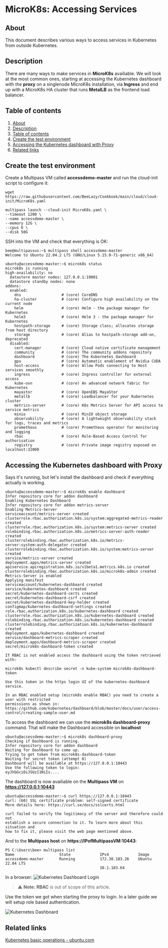 # MicroK8s: Accessing Services

## About <a id="about"></a>
This document describes various ways to access services in Kubernetes from outside Kubernetes.  

## Description <a id="description"></a>
There are many ways to make services in **MicroK8s** availiable. We will look at the most common ones, starting at accessing the Kubernetes 
dashboard with the **proxy** on a singlenode MicroK8s installation, via **Ingress** and end up with a MicroK8s HA cluster that runs **MetalLB** 
as the frontend load balancer.  

## Table of contents <a id="table-of-contents"></a>
1. [About](#about)
2. [Description](#description)
3. [Table of contents](#table-of-contents)
5. [Create the test environment](#create-the-test-environment)
9. [Accessing the Kubernetes dashboard with Proxy](#proxy)
9. [Related links](#related-links)

## Create the test environment <a id="create-the-test-environment"></a>
Create a Multipass VM called **accessdemo-master** and run the cloud-init script to configure it:
```console
wget https://raw.githubusercontent.com/BeeLazy/Cookbook/main/cloud/cloud-init/MicroK8s.yaml

multipass launch --cloud-init MicroK8s.yaml \
--timeout 1200 \
--name accessdemo-master \
--memory 12G \
--cpus 6 \
--disk 50G
```

SSH into the VM and check that everything is OK:
```console
bee@multipassus:~$ multipass shell accessdemo-master
Welcome to Ubuntu 22.04.2 LTS (GNU/Linux 5.15.0-71-generic x86_64)

ubuntu@accessdemo-master:~$ microk8s status
microk8s is running
high-availability: no
  datastore master nodes: 127.0.0.1:19001
  datastore standby nodes: none
addons:
  enabled:
    dns                  # (core) CoreDNS
    ha-cluster           # (core) Configure high availability on the current node
    helm                 # (core) Helm - the package manager for Kubernetes
    helm3                # (core) Helm 3 - the package manager for Kubernetes
    hostpath-storage     # (core) Storage class; allocates storage from host directory
    storage              # (core) Alias to hostpath-storage add-on, deprecated
  disabled:
    cert-manager         # (core) Cloud native certificate management
    community            # (core) The community addons repository
    dashboard            # (core) The Kubernetes dashboard
    gpu                  # (core) Automatic enablement of Nvidia CUDA
    host-access          # (core) Allow Pods connecting to Host services smoothly
    ingress              # (core) Ingress controller for external access
    kube-ovn             # (core) An advanced network fabric for Kubernetes
    mayastor             # (core) OpenEBS MayaStor
    metallb              # (core) Loadbalancer for your Kubernetes cluster
    metrics-server       # (core) K8s Metrics Server for API access to service metrics
    minio                # (core) MinIO object storage
    observability        # (core) A lightweight observability stack for logs, traces and metrics
    prometheus           # (core) Prometheus operator for monitoring and logging
    rbac                 # (core) Role-Based Access Control for authorisation
    registry             # (core) Private image registry exposed on localhost:32000
```

## Accessing the Kubernetes dashboard with Proxy <a id="accessing-the-kubernetes-dashboard-with-proxy"></a>
Says it's running, but let's install the dashboard and check if everything actually is working.  
```console
ubuntu@accessdemo-master:~$ microk8s enable dashboard
Infer repository core for addon dashboard
Enabling Kubernetes Dashboard
Infer repository core for addon metrics-server
Enabling Metrics-Server
serviceaccount/metrics-server created
clusterrole.rbac.authorization.k8s.io/system:aggregated-metrics-reader created
clusterrole.rbac.authorization.k8s.io/system:metrics-server created
rolebinding.rbac.authorization.k8s.io/metrics-server-auth-reader created
clusterrolebinding.rbac.authorization.k8s.io/metrics-server:system:auth-delegator created
clusterrolebinding.rbac.authorization.k8s.io/system:metrics-server created
service/metrics-server created
deployment.apps/metrics-server created
apiservice.apiregistration.k8s.io/v1beta1.metrics.k8s.io created
clusterrolebinding.rbac.authorization.k8s.io/microk8s-admin created
Metrics-Server is enabled
Applying manifest
serviceaccount/kubernetes-dashboard created
service/kubernetes-dashboard created
secret/kubernetes-dashboard-certs created
secret/kubernetes-dashboard-csrf created
secret/kubernetes-dashboard-key-holder created
configmap/kubernetes-dashboard-settings created
role.rbac.authorization.k8s.io/kubernetes-dashboard created
clusterrole.rbac.authorization.k8s.io/kubernetes-dashboard created
rolebinding.rbac.authorization.k8s.io/kubernetes-dashboard created
clusterrolebinding.rbac.authorization.k8s.io/kubernetes-dashboard created
deployment.apps/kubernetes-dashboard created
service/dashboard-metrics-scraper created
deployment.apps/dashboard-metrics-scraper created
secret/microk8s-dashboard-token created

If RBAC is not enabled access the dashboard using the token retrieved with:

microk8s kubectl describe secret -n kube-system microk8s-dashboard-token

Use this token in the https login UI of the kubernetes-dashboard service.

In an RBAC enabled setup (microk8s enable RBAC) you need to create a user with restricted
permissions as shown in:
https://github.com/kubernetes/dashboard/blob/master/docs/user/access-control/creating-sample-user.md
```

To access the dashboard we can use the **microk8s dashboard-proxy** command. That will make the Dashboard accessible on **localhost**
```console
ubuntu@accessdemo-master:~$ microk8s dashboard-proxy
Checking if Dashboard is running.
Infer repository core for addon dashboard
Waiting for Dashboard to come up.
Trying to get token from microk8s-dashboard-token
Waiting for secret token (attempt 0)
Dashboard will be available at https://127.0.0.1:10443
Use the following token to login:
eyJhbGciOiJSUzI1NiIs....
```

The dashboard is now availiable on the **Multipass VM** on **https://127.0.0.1:10443**
```console
ubuntu@accessdemo-master:~$ curl https://127.0.0.1:10443
curl: (60) SSL certificate problem: self-signed certificate
More details here: https://curl.se/docs/sslcerts.html

curl failed to verify the legitimacy of the server and therefore could not
establish a secure connection to it. To learn more about this situation and
how to fix it, please visit the web page mentioned above.
```

And to the **Multipass host** on **https://IPofMultipassVM:10443**:
```console
PS C:\Users\bee> multipass list
Name                    State             IPv4             Image
accessdemo-master       Running           172.30.183.26    Ubuntu 22.04 LTS
                                          10.1.183.64
```

In a browser:
![Kubernetes Dashboard Login](../../img/microk8s-accessdemo-dashboardlogin.png "Kubernetes Dashboard Login")

> :warning: **Note:** **RBAC** is out of scope of this article. 

Use the token we got when starting the proxy to login. In a later guide we will setup role based authentication. 

![Kubernetes Dashboard](../../img/microk8s-accessdemo-dashboard.png "Kubernetes Dashboard")

## Related links <a id="related-links"></a>
[Kubernetes basic operations - ubuntu.com](https://ubuntu.com/kubernetes/docs/operations)  
